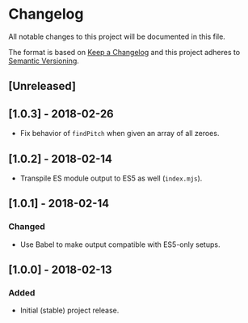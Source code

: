 # Changelog

All notable changes to this project will be documented in this file.

The format is based on [Keep a Changelog](http://keepachangelog.com/en/1.0.0/)
and this project adheres to [Semantic
Versioning](http://semver.org/spec/v2.0.0.html).

## [Unreleased]

## [1.0.3] - 2018-02-26
- Fix behavior of `findPitch` when given an array of all zeroes.

## [1.0.2] - 2018-02-14
- Transpile ES module output to ES5 as well (`index.mjs`).

## [1.0.1] - 2018-02-14
### Changed
- Use Babel to make output compatible with ES5-only setups.

## [1.0.0] - 2018-02-13
### Added
- Initial (stable) project release.
